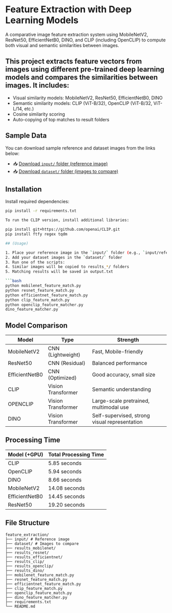# Feature Extraction with Deep Learning Models

A comparative image feature extraction system using MobileNetV2, ResNet50, EfficientNetB0, DINO, and CLIP (including OpenCLIP) to compute both visual and semantic similarities between images.

## This project extracts feature vectors from images using different pre-trained deep learning models and compares the similarities between images. It includes:

- Visual similarity models: MobileNetV2, ResNet50, EfficientNetB0, DINO
- Semantic similarity models: CLIP (ViT-B/32), OpenCLIP (ViT-B/32, ViT-L/14, etc.)
- Cosine similarity scoring
- Auto-copying of top matches to result folders

## Sample Data

You can download sample reference and dataset images from the links below:

- 📥 [Download `input/` folder (reference image)](https://drive.google.com/drive/folders/1n3GDFoQeQnrIUr1jWmqPmk-Ma1oX2laO?usp=sharing)
- 📥 [Download `dataset/` folder (images to compare)](https://drive.google.com/drive/folders/1VcItX9HWAGZfJxiO_DKOUbtOPEcAq0lZ?usp=sharing)


## Installation

Install required dependencies:

```bash
pip install -r requirements.txt

To run the CLIP version, install additional libraries:

pip install git+https://github.com/openai/CLIP.git
pip install ftfy regex tqdm

## (Usage)

1. Place your reference image in the `input/` folder (e.g., `input/reference.jpg`)
2. Add your dataset images in the `dataset/` folder
3. Run one of the scripts:
4. Similar images will be copied to results_*/ folders
5. Matching results will be saved in output.txt

```bash
python mobilenet_feature_match.py
python resnet_feature_match.py
python efficientnet_feature_match.py
python clip_feature_match.py
python openclip_feature_matcher.py
dino_feature_matcher.py
```

## Model Comparison

| Model          | Type               | Strength                                     |
|----------------|--------------------|----------------------------------------------|
| MobileNetV2    | CNN (Lightweight)  | Fast, Mobile-friendly                        |
| ResNet50       | CNN (Residual)     | Balanced performance                         |
| EfficientNetB0 | CNN (Optimized)    | Good accuracy, small size                    |
| CLIP           | Vision Transformer | Semantic understanding                       |
| OPENCLIP       | Vision Transformer |Large-scale pretrained, multimodal use        |
| DINO           | Vision Transformer | Self-supervised, strong visual representation|

## Processing Time

| Model (+GPU)   | Total Processing Time |
|----------------|-----------------------|
| CLIP           | 5.85 seconds          | 
| OpenCLIP       | 5.94 seconds          | 
| DINO           | 8.66 seconds          | 
| MobileNetV2    | 14.08 seconds         |
| EfficientNetB0 | 14.45 seconds         |
| ResNet50       | 19.20 seconds         | 

## File Structure
```
feature_extraction/
├── input/ # Reference image
├── dataset/ # Images to compare
├── results_mobilenet/
├── results_resnet/
├── results_efficientnet/
├── results_clip/
├── results_openclip/
├── results_dino/
├── mobilenet_feature_match.py
├── resnet_feature_match.py
├── efficientnet_feature_match.py
├── clip_feature_match.py
├── openclip_feature_match.py
├── dino_feature_matcher.py
├── requirements.txt
└── README.md
```

